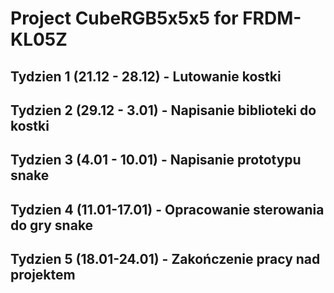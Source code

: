 # Project CubeRGB5x5x5 for FRDM-KL05Z

##  Tydzien 1 (21.12 - 28.12) - Lutowanie kostki
##  Tydzien 2 (29.12 - 3.01) - Napisanie biblioteki do kostki
##  Tydzien 3 (4.01 - 10.01) - Napisanie prototypu snake 
##  Tydzien 4 (11.01-17.01) - Opracowanie sterowania do gry snake
##  Tydzien 5 (18.01-24.01) - Zakończenie pracy nad projektem
